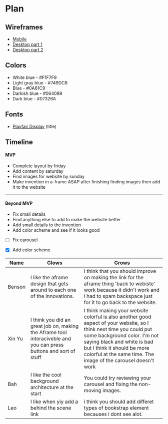 # Plan

## Wireframes
* [Mobile](../img/wireframe-mobile.png)
* [Desktop part 1](../img/wireframe-computer-1.png)
* [Desktop part 2](../img/wireframe-computer-2.png)

## Colors
* White blue - #F1F7F9
* Light gray blue - #749DC8
* Blue - #0A61C9
* Darkish blue - #064089
* Dark blue - #07326A

## Fonts
* [Playfair Display](https://fonts.google.com/specimen/Playfair+Display?query=play+display) (title)

## Timeline

#### MVP

* Complete layout by friday
* Add content by saturday
* Find images for website by sunday
* Make invention in a-frame ASAP after finishing finding images then add it to the website

---

#### Beyond MVP

* Fix small details
* Find anything else to add to make the website better
* Add small details to the invention
* Add color scheme and see if it looks good



- [ ] Fix carousel
- [x] Add color scheme




| Name | Glows | Grows |
| -------- | ------- | ------- |
|Benson|I like the aframe design that gets around to each one of the innovations.|I think that you should improve on making the link for the aframe thing 'back to webiste' work because it didn't work and i had to spam backspace just for it to go back to the website.|
| Xin Yu  |I think you did an great job on, making the Aframe tool interaciveble and you can press buttons and sort of stuff   | I think making your website colorful is also another good aspect of your website, so I think next time you could put some background color. I'm not saying black and white is bad but I think it should be more colorful at the same time. The image of the carousel doesn't work
|  Bah |  I like the cool background architecture at the start | You could try reviewing your carousel and fixing the non-moving images.
|  Leo | I like when yiy add a behind the scene link  | i think you should add differet types of bookstrap element becauses i dont see alot.

